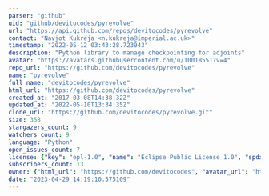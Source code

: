 ```yaml
---
parser: "github"
uid: "github/devitocodes/pyrevolve"
url: "https://api.github.com/repos/devitocodes/pyrevolve"
contact: "Navjot Kukreja <n.kukreja@imperial.ac.uk>"
timestamp: "2022-05-12 03:43:28.723943"
description: "Python library to manage checkpointing for adjoints"
avatar: "https://avatars.githubusercontent.com/u/10018551?v=4"
repo_url: "https://github.com/devitocodes/pyrevolve"
name: "pyrevolve"
full_name: "devitocodes/pyrevolve"
html_url: "https://github.com/devitocodes/pyrevolve"
created_at: "2017-03-08T14:38:32Z"
updated_at: "2022-05-10T13:34:35Z"
clone_url: "https://github.com/devitocodes/pyrevolve.git"
size: 358
stargazers_count: 9
watchers_count: 9
language: "Python"
open_issues_count: 7
license: {"key": "epl-1.0", "name": "Eclipse Public License 1.0", "spdx_id": "EPL-1.0", "url": "https://api.github.com/licenses/epl-1.0", "node_id": "MDc6TGljZW5zZTc="}
subscribers_count: 13
owner: {"html_url": "https://github.com/devitocodes", "avatar_url": "https://avatars.githubusercontent.com/u/10018551?v=4", "login": "devitocodes", "type": "Organization"}
date: "2023-04-29 14:19:10.575109"
---
```

